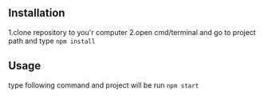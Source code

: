## Installation
1.clone repository to you'r computer
2.open cmd/terminal and go to project path and type
```npm install```

## Usage
type following command and project will be run
```npm start```